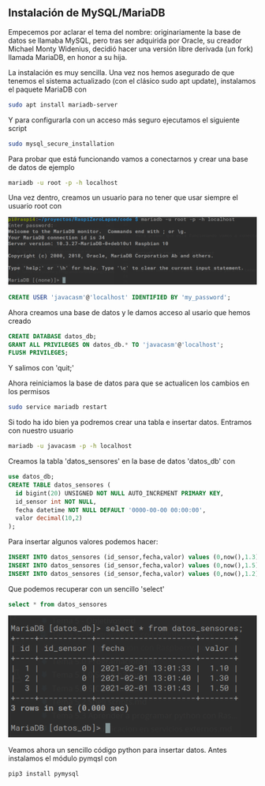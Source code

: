 ## Instalación de MySQL/MariaDB

Empecemos por aclarar el tema del nombre: originariamente la base de datos se llamaba MySQL, pero tras ser adquirida por Oracle, su creador Michael Monty Widenius, decidió hacer una versión libre derivada (un fork) llamada MariaDB, en honor a su hija.

La instalación es muy sencilla. Una vez nos hemos asegurado de que tenemos el sistema actualizado (con el clásico sudo apt update), instalamos el paquete MariaDB con 

```sh
sudo apt install mariadb-server
```

Y para configurarla con un acceso más seguro ejecutamos el siguiente script

```sh
sudo mysql_secure_installation
```

Para probar que está funcionando vamos a conectarnos y crear una base de datos de ejemplo

```sh
mariadb -u root -p -h localhost
```

Una vez dentro, creamos un usuario para no tener que usar siempre el usuario root con 

![Test MariaDB](./images/test_mariaDB.png)


```SQL
CREATE USER 'javacasm'@'localhost' IDENTIFIED BY 'my_password';
```

Ahora creamos una base de datos y le damos acceso al usario que hemos creado

```SQL
CREATE DATABASE datos_db;
GRANT ALL PRIVILEGES ON datos_db.* TO 'javacasm'@'localhost';
FLUSH PRIVILEGES;
```
Y salimos con 'quit;'


Ahora reiniciamos la base de datos para que se actualicen los cambios en los permisos

```sh
sudo service mariadb restart    
```

Si todo ha ido bien ya podremos crear una tabla e insertar datos. Entramos con nuestro usuario

```sh
mariadb -u javacasm -p -h localhost
```

Creamos la tabla 'datos_sensores' en la base de datos 'datos_db' con

```SQL
use datos_db;
CREATE TABLE datos_sensores (
  id bigint(20) UNSIGNED NOT NULL AUTO_INCREMENT PRIMARY KEY,
  id_sensor int NOT NULL,
  fecha datetime NOT NULL DEFAULT '0000-00-00 00:00:00',
  valor decimal(10,2)
);
```
Para insertar algunos valores podemos hacer:

```SQL
INSERT INTO datos_sensores (id_sensor,fecha,valor) values (0,now(),1.3);
INSERT INTO datos_sensores (id_sensor,fecha,valor) values (0,now(),1.5);
INSERT INTO datos_sensores (id_sensor,fecha,valor) values (0,now(),1.2);
```

Que podemos recuperar con un sencillo 'select'

```SQL
select * from datos_sensores
```

![Select de datos en MariaDB](./images/Datos_mariaDB.png)

Veamos ahora un sencillo código python para insertar datos. Antes instalamos el módulo pymqsl con

```sh
pip3 install pymysql
```


